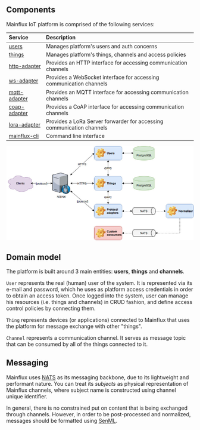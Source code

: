 ## Components

Mainflux IoT platform is comprised of the following services:

| Service                                                                   | Description                                                             |
|:--------------------------------------------------------------------------|:------------------------------------------------------------------------|
| [users](https://github.com/mainflux/mainflux/tree/master/users)           | Manages platform's users and auth concerns                              |
| [things](https://github.com/mainflux/mainflux/tree/master/things)         | Manages platform's things, channels and access policies                 |
| [http-adapter](https://github.com/mainflux/mainflux/tree/master/http)     | Provides an HTTP interface for accessing communication channels         |
| [ws-adapter](https://github.com/mainflux/mainflux/tree/master/ws)         | Provides a WebSocket interface for accessing communication channels     |
| [mqtt-adapter](https://github.com/mainflux/mainflux/tree/master/mqtt)     | Provides an MQTT interface for accessing communication channels         |
| [coap-adapter](https://github.com/mainflux/mainflux/tree/master/coap)     | Provides a CoAP interface for accessing communication channels          |
| [lora-adapter](https://github.com/mainflux/mainflux/tree/master/lora)     | Provides a LoRa Server forwarder for accessing communication channels   |
| [mainflux-cli](https://github.com/mainflux/mainflux/tree/master/cli)      | Command line interface                                                  |

![arch](img/architecture.jpg)

## Domain model

The platform is built around 3 main entities: **users**, **things** and **channels**.

`User` represents the real (human) user of the system. It is represented via its
e-mail and password, which he uses as platform access credentials in order to obtain
an access token. Once logged into the system, user can manage his resources (i.e.
things and channels) in CRUD fashion, and define access control policies by
connecting them.

`Thing` represents devices (or applications) connected to Mainflux that uses the
platform for message exchange with other "things".

`Channel` represents a communication channel. It serves as message topic that
can be consumed by all of the things connected to it.

## Messaging

Mainflux uses [NATS](https://nats.io) as its messaging backbone, due to its
lightweight and performant nature. You can treat its *subjects* as physical
representation of Mainflux channels, where subject name is constructed using
channel unique identifier.

In general, there is no constrained put on content that is being exchanged
through channels. However, in order to be post-processed and normalized,
messages should be formatted using [SenML](https://tools.ietf.org/html/draft-ietf-core-senml-08).
